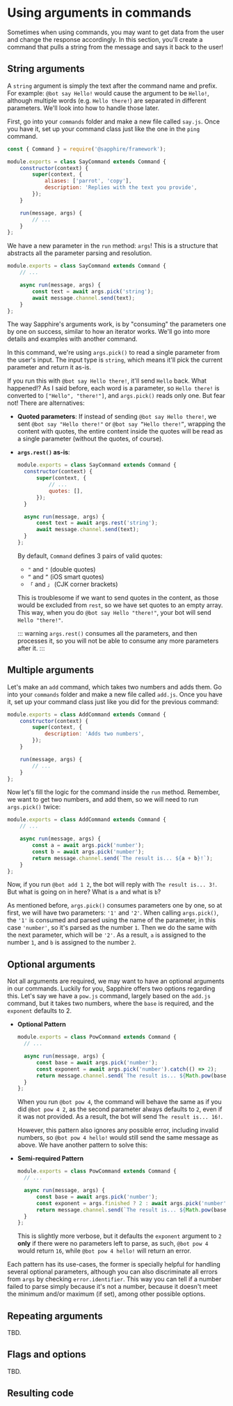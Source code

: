 # Using arguments in commands

Sometimes when using commands, you may want to get data from the user and change the response accordingly. In this section, you'll create a command that pulls a string from the message and says it back to the user!

## String arguments

A `string` argument is simply the text after the command name and prefix. For example: `@bot say Hello!` would cause the argument to be `Hello!`, although multiple words (e.g. `Hello there!`) are separated in different parameters. We'll look into how to handle those later.

First, go into your `commands` folder and make a new file called `say.js`. Once you have it, set up your command class just like the one in the `ping` command.

```js
const { Command } = require('@sapphire/framework');

module.exports = class SayCommand extends Command {
	constructor(context) {
		super(context, {
			aliases: ['parrot', 'copy'],
			description: 'Replies with the text you provide',
		});
	}

	run(message, args) {
		// ...
	}
};
```

We have a new parameter in the `run` method: `args`! This is a structure that abstracts all the parameter parsing and resolution.

```js {5}
module.exports = class SayCommand extends Command {
	// ...

	async run(message, args) {
		const text = await args.pick('string');
		await message.channel.send(text);
	}
};
```

The way Sapphire's arguments work, is by "consuming" the parameters one by one on success, similar to how an iterator works. We'll go into more details and examples with another command.

In this command, we're using `args.pick()` to read a single parameter from the user's input. The input type is `string`, which means it'll pick the current parameter and return it as-is.

If you run this with `@bot say Hello there!`, it'll send `Hello` back. What happened!? As I said before, each word is a parameter, so `Hello there!` is converted to `["Hello", "there!"]`, and `args.pick()` reads only one. But fear not! There are alternatives:

- **Quoted parameters**:
  If instead of sending `@bot say Hello there!`, we sent `@bot say "Hello there!"` or `@bot say “Hello there!”`, wrapping the content with quotes, the entire content inside the quotes will be read as a single parameter (without the quotes, of course).

- **`args.rest()` as-is**:
  ```js {5,10}
  module.exports = class SayCommand extends Command {
  	constructor(context) {
  		super(context, {
  			// ...
  			quotes: [],
  		});
  	}
  
  	async run(message, args) {
  		const text = await args.rest('string');
  		await message.channel.send(text);
  	}
  };
  ```

  By default, `Command` defines 3 pairs of valid quotes:

  - `"` and `"` (double quotes)
  - `“` and `”` (iOS smart quotes)
  - `「` and `」` (CJK corner brackets)

  This is troublesome if we want to send quotes in the content, as those would be excluded from `rest`, so we have set quotes to an empty array. This way, when you do `@bot say Hello "there!"`, your bot will send `Hello "there!"`.

  ::: warning
  `args.rest()` consumes all the parameters, and then processes it, so you will not be able to consume any more parameters after it.
  :::

## Multiple arguments

Let's make an `add` command, which takes two numbers and adds them. Go into your `commands` folder and make a new file called `add.js`. Once you have it, set up your command class just like you did for the previous command:

```js
module.exports = class AddCommand extends Command {
	constructor(context) {
		super(context, {
			description: 'Adds two numbers',
		});
	}

	run(message, args) {
		// ...
	}
};
```

Now let's fill the logic for the command inside the `run` method. Remember, we want to get two numbers, and add them, so we will need to run `args.pick()` twice:

```js {5-6}
module.exports = class AddCommand extends Command {
	// ...

	async run(message, args) {
		const a = await args.pick('number');
		const b = await args.pick('number');
		return message.channel.send(`The result is... ${a + b}!`);
	}
};
```

Now, if you run `@bot add 1 2`, the bot will reply with `The result is... 3!`. But what is going on in here? What is `a` and what is `b`?

As mentioned before, `args.pick()` consumes parameters one by one, so at first, we will have two parameters: `'1'` and `'2'`. When calling `args.pick()`, the `'1'` is consumed and parsed using the name of the parameter, in this case `'number'`, so it's parsed as the number `1`. Then we do the same with the next parameter, which will be `'2'`. As a result, `a` is assigned to the number `1`, and `b` is assigned to the number `2`.

## Optional arguments

Not all arguments are required, we may want to have an optional arguments in our commands. Luckily for you, Sapphire offers two options regarding this. Let's say we have a `pow.js` command, largely based on the `add.js` command, but it takes two numbers, where the `base` is required, and the `exponent` defaults to 2.

- **Optional Pattern**
  ```js {5-6}
  module.exports = class PowCommand extends Command {
  	// ...
  
  	async run(message, args) {
  		const base = await args.pick('number');
  		const exponent = await args.pick('number').catch(() => 2);
  		return message.channel.send(`The result is... ${Math.pow(base, exponent)}!`);
  	}
  };
  ```

  When you run `@bot pow 4`, the command will behave the same as if you did `@bot pow 4 2`, as the second parameter always defaults to `2`, even if it was not provided. As a result, the bot will send `The result is... 16!`.

  However, this pattern also ignores any possible error, including invalid numbers, so `@bot pow 4 hello!` would still send the same message as above. We have another pattern to solve this:

- **Semi-required Pattern**
  ```js {6}
  module.exports = class PowCommand extends Command {
  	// ...
  
  	async run(message, args) {
  		const base = await args.pick('number');
  		const exponent = args.finished ? 2 : await args.pick('number');
  		return message.channel.send(`The result is... ${Math.pow(base, exponent)}!`);
  	}
  };
  ```

  This is slightly more verbose, but it defaults the `exponent` argument to `2` **only** if there were no parameters left to parse, as such, `@bot pow 4` would return `16`, while `@bot pow 4 hello!` will return an error.

Each pattern has its use-cases, the former is specially helpful for handling several optional parameters, although you can also discriminate all errors from `args` by checking `error.identifier`. This way you can tell if a number failed to parse simply because it's not a number, because it doesn't meet the minimum and/or maximum (if set), among other possible options.

## Repeating arguments

TBD.

## Flags and options

TBD.

## Resulting code

<ResultingCode />
